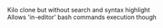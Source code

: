 Kilo clone but without search and syntax highlight<br>
Allows 'in-editor' bash commands execution though
